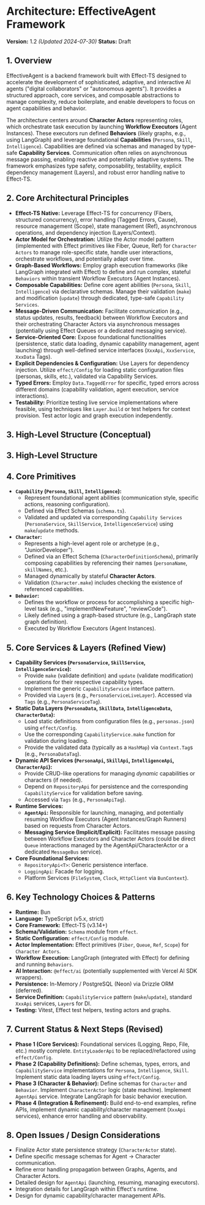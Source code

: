 # Architecture: EffectiveAgent Framework

**Version:** 1.2 *(Updated 2024-07-30)*
**Status:** Draft

## 1. Overview

EffectiveAgent is a backend framework built with Effect-TS designed to accelerate the development of sophisticated, adaptive, and interactive AI agents ("digital collaborators" or "autonomous agents"). It provides a structured approach, core services, and composable abstractions to manage complexity, reduce boilerplate, and enable developers to focus on agent capabilities and behavior.

The architecture centers around **Character Actors** representing roles, which orchestrate task execution by launching **Workflow Executors** (Agent Instances). These executors run defined **Behaviors** (likely graphs, e.g., using LangGraph) and leverage foundational **Capabilities** (`Persona`, `Skill`, `Intelligence`). Capabilities are defined via schemas and managed by type-safe **Capability Services**. Communication often relies on asynchronous message passing, enabling reactive and potentially adaptive systems. The framework emphasizes type safety, composability, testability, explicit dependency management (Layers), and robust error handling native to Effect-TS.

## 2. Core Architectural Principles

*   **Effect-TS Native:** Leverage Effect-TS for concurrency (Fibers, structured concurrency), error handling (Tagged Errors, Cause), resource management (Scope), state management (Ref), asynchronous operations, and dependency injection (Layers/Context).
*   **Actor Model for Orchestration:** Utilize the Actor model pattern (implemented with Effect primitives like Fiber, Queue, Ref) for `Character Actors` to manage role-specific state, handle user interactions, orchestrate workflows, and potentially adapt over time.
*   **Graph-Based Workflows:** Employ graph execution frameworks (like LangGraph integrated with Effect) to define and run complex, stateful `Behaviors` within transient Workflow Executors (Agent Instances).
*   **Composable Capabilities:** Define core agent abilities (`Persona`, `Skill`, `Intelligence`) via declarative schemas. Manage their validation (`make`) and modification (`update`) through dedicated, type-safe `Capability Services`.
*   **Message-Driven Communication:** Facilitate communication (e.g., status updates, results, feedback) between Workflow Executors and their orchestrating Character Actors via asynchronous messages (potentially using Effect Queues or a dedicated messaging service).
*   **Service-Oriented Core:** Expose foundational functionalities (persistence, static data loading, dynamic capability management, agent launching) through well-defined service interfaces (`XxxApi`, `XxxService`, `XxxData` Tags).
*   **Explicit Dependencies & Configuration:** Use Layers for dependency injection. Utilize `effect/Config` for loading static configuration files (personas, skills, etc.), validated via Capability Services.
*   **Typed Errors:** Employ `Data.TaggedError` for specific, typed errors across different domains (capability validation, agent execution, service interactions).
*   **Testability:** Prioritize testing live service implementations where feasible, using techniques like `Layer.build` or test helpers for context provision. Test actor logic and graph execution independently.

## 3. High-Level Structure (Conceptual)



## 3. High-Level Structure


## 4. Core Primitives

*   **`Capability` (`Persona`, `Skill`, `Intelligence`):**
    *   Represent foundational agent abilities (communication style, specific actions, reasoning configuration).
    *   Defined via Effect Schemas (`schema.ts`).
    *   Validated and updated via corresponding `Capability Services` (`PersonaService`, `SkillService`, `IntelligenceService`) using `make`/`update` methods.
*   **`Character`:**
    *   Represents a high-level agent role or archetype (e.g., "JuniorDeveloper").
    *   Defined via an Effect Schema (`CharacterDefinitionSchema`), primarily composing capabilities by referencing their names (`personaName`, `skillNames`, etc.).
    *   Managed dynamically by stateful **Character Actors**.
    *   Validation (`Character.make`) includes checking the existence of referenced capabilities.
*   **`Behavior`:**
    *   Defines the workflow or process for accomplishing a specific high-level task (e.g., "implementNewFeature", "reviewCode").
    *   Likely defined using a graph-based structure (e.g., LangGraph state graph definition).
    *   Executed by Workflow Executors (Agent Instances).

## 5. Core Services & Layers (Refined View)

*   **Capability Services (`PersonaService`, `SkillService`, `IntelligenceService`):**
    *   Provide `make` (validate definition) and `update` (validate modification) operations for their respective capability types.
    *   Implement the generic `CapabilityService` interface pattern.
    *   Provided via `Layer`s (e.g., `PersonaServiceLiveLayer`). Accessed via `Tags` (e.g., `PersonaServiceTag`).
*   **Static Data Layers (`PersonaData`, `SkillData`, `IntelligenceData`, `CharacterData`):**
    *   Load static definitions from configuration files (e.g., `personas.json`) using `effect/Config`.
    *   Use the corresponding `CapabilityService.make` function for validation during loading.
    *   Provide the validated data (typically as a `HashMap`) via `Context.Tag`s (e.g., `PersonaDataTag`).
*   **Dynamic API Services (`PersonaApi`, `SkillApi`, `IntelligenceApi`, `CharacterApi`):**
    *   Provide CRUD-like operations for managing *dynamic* capabilities or characters (if needed).
    *   Depend on `RepositoryApi` for persistence and the corresponding `CapabilityService` for validation before saving.
    *   Accessed via `Tags` (e.g., `PersonaApiTag`).
*   **Runtime Services:**
    *   **`AgentApi`:** Responsible for launching, managing, and potentially resuming Workflow Executors (Agent Instances/Graph Runners) based on requests from Character Actors.
    *   **Messaging Service (Implicit/Explicit):** Facilitates message passing between Workflow Executors and Character Actors (could be direct `Queue` interactions managed by the AgentApi/CharacterActor or a dedicated `MessageBus` service).
*   **Core Foundational Services:**
    *   `RepositoryApi<T>`: Generic persistence interface.
    *   `LoggingApi`: Facade for logging.
    *   Platform Services (`FileSystem`, `Clock`, `HttpClient` via `BunContext`).

## 6. Key Technology Choices & Patterns

*   **Runtime:** Bun
*   **Language:** TypeScript (v5.x, strict)
*   **Core Framework:** Effect-TS (v3.14+)
*   **Schema/Validation:** `Schema` module from `effect`.
*   **Static Configuration:** `effect/Config` module.
*   **Actor Implementation:** Effect primitives (`Fiber`, `Queue`, `Ref`, `Scope`) for `Character Actors`.
*   **Workflow Execution:** LangGraph (integrated with Effect) for defining and running `Behaviors`.
*   **AI Interaction:** `@effect/ai` (potentially supplemented with Vercel AI SDK wrappers).
*   **Persistence:** In-Memory / PostgreSQL (Neon) via Drizzle ORM (deferred).
*   **Service Definition:** `CapabilityService` pattern (`make`/`update`), standard `XxxApi` services, `Layer`s for DI.
*   **Testing:** Vitest, Effect test helpers, testing actors and graphs.

## 7. Current Status & Next Steps (Revised)

*   **Phase 1 (Core Services):** Foundational services (Logging, Repo, File, etc.) mostly complete. `EntityLoaderApi` to be replaced/refactored using `effect/Config`.
*   **Phase 2 (Capability Definitions):** Define schemas, types, errors, and `CapabilityService` implementations for `Persona`, `Intelligence`, `Skill`. Implement static data loading layers using `effect/Config`.
*   **Phase 3 (Character & Behavior):** Define schemas for `Character` and `Behavior`. Implement `CharacterActor` logic (state machine). Implement `AgentApi` service. Integrate LangGraph for basic behavior execution.
*   **Phase 4 (Integration & Refinement):** Build end-to-end examples, refine APIs, implement dynamic capability/character management (`XxxApi` services), enhance error handling and observability.

## 8. Open Issues / Design Considerations

*   Finalize Actor state persistence strategy (`CharacterActor` state).
*   Define specific message schemas for Agent -> Character communication.
*   Refine error handling propagation between Graphs, Agents, and Character Actors.
*   Detailed design for `AgentApi` (launching, resuming, managing executors).
*   Integration details for LangGraph within Effect's runtime.
*   Design for dynamic capability/character management APIs.
